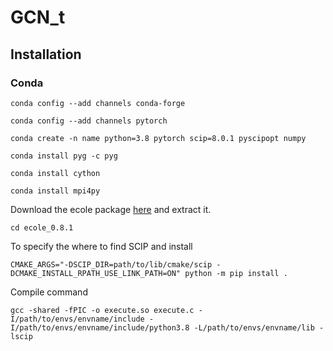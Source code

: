# GCN_t
## Installation
### Conda
`conda config --add channels conda-forge`

`conda config --add channels pytorch`

`conda create -n name python=3.8 pytorch scip=8.0.1 pyscipopt numpy`

`conda install pyg -c pyg`

`conda install cython`

`conda install mpi4py`

Download the ecole package [here](https://drive.google.com/file/d/1vXdfIeeoCctlHszhg7n1goBcEs052A0q/view?usp=drive_link) and extract it.

`cd ecole_0.8.1`

To specify the where to find SCIP and install

`CMAKE_ARGS="-DSCIP_DIR=path/to/lib/cmake/scip -DCMAKE_INSTALL_RPATH_USE_LINK_PATH=ON" python -m pip install .`

Compile command

`gcc -shared -fPIC -o execute.so execute.c -I/path/to/envs/envname/include -I/path/to/envs/envname/include/python3.8 -L/path/to/envs/envname/lib -lscip`
